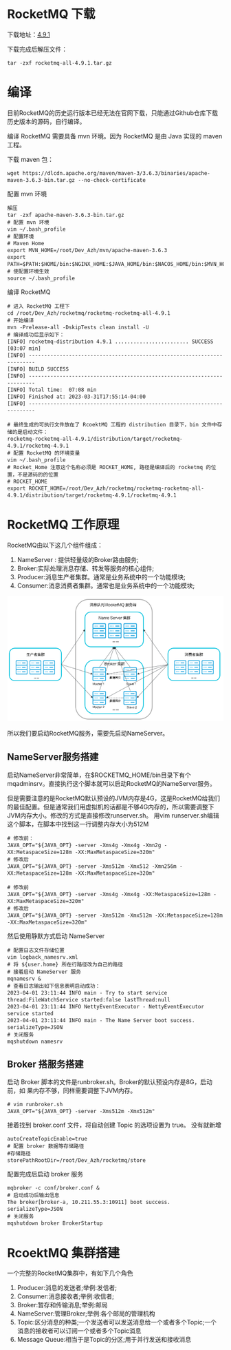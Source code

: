 # RocketMQ 下载
下载地址：[4.9.1](https://github.com/apache/rocketmq/archive/refs/tags/rocketmq-all-4.9.1.tar.gz)

下载完成后解压文件：
```shell
tar -zxf rocketmq-all-4.9.1.tar.gz 
```

# 编译
目前RocketMQ的历史运行版本已经无法在官网下载，只能通过Github仓库下载 历史版本的源码，自行编译。

编译 RocketMQ 需要具备 mvn 环境。因为 RocketMQ 是由 Java 实现的 maven 工程。

下载 maven 包：
```shell
wget https://dlcdn.apache.org/maven/maven-3/3.6.3/binaries/apache-maven-3.6.3-bin.tar.gz --no-check-certificate
```
配置 mvn 环境
```shell
解压
tar -zxf apache-maven-3.6.3-bin.tar.gz 
# 配置 mvn 环境
vim ~/.bash_profile
# 配置环境
# Maven Home
export MVN_HOME=/root/Dev_Azh/mvn/apache-maven-3.6.3
export PATH=$PATH:$HOME/bin:$NGINX_HOME:$JAVA_HOME/bin:$NACOS_HOME/bin:$MVN_HOME/bin
# 使配置环境生效
source ~/.bash_profile
```

编译 RocketMQ
```shell
# 进入 RocketMQ 工程下
cd /root/Dev_Azh/rocketmq/rocketmq-rocketmq-all-4.9.1
# 开始编译
mvn -Prelease-all -DskipTests clean install -U
# 编译成功后显示如下：
[INFO] rocketmq-distribution 4.9.1 ........................ SUCCESS [03:07 min]
[INFO] ------------------------------------------------------------------------
[INFO] BUILD SUCCESS
[INFO] ------------------------------------------------------------------------
[INFO] Total time:  07:08 min
[INFO] Finished at: 2023-03-31T17:55:14-04:00
[INFO] ------------------------------------------------------------------------

# 最终生成的可执行文件放在了 RcoektMQ 工程的 distribution 目录下，bin 文件中存储的是启动文件：
rocketmq-rocketmq-all-4.9.1/distribution/target/rocketmq-4.9.1/rocketmq-4.9.1
# 配置 RocketMQ 的环境变量
vim ~/.bash_profile
# Rocket_Home 注意这个名称必须是 ROCKET_HOME, 路径是编译后的 rocketmq 的位置，不是源码的的位置
# ROCKET_HOME
export ROCKET_HOME=/root/Dev_Azh/rocketmq/rocketmq-rocketmq-all-4.9.1/distribution/target/rocketmq-4.9.1/rocketmq-4.9.1
```
# RocketMQ 工作原理
RocketMQ由以下这几个组件组成：
1. NameServer : 提供轻量级的Broker路由服务;
2. Broker:实际处理消息存储、转发等服务的核心组件;
3. Producer:消息生产者集群。通常是业务系统中的一个功能模块;
4. Consumer:消息消费者集群。通常也是业务系统中的一个功能模块;

![](../photo/1.RocketMQ组件说明.png)

所以我们要启动RocketMQ服务，需要先启动NameServer。

## NameServer服务搭建
启动NameServer非常简单，在$ROCKETMQ_HOME/bin目录下有个 mqadminsrv。直接执行这个脚本就可以启动RocketMQ的NameServer服务。

但是需要注意的是RocketMQ默认预设的JVM内存是4G，这是RocketMQ给我们的最佳配置。但是通常我们用虚拟机的话都是不够4G内存的，所以需要调整下
JVM内存大小。修改的方式是直接修改runserver.sh。 用vim runserver.sh编辑这个脚本，在脚本中找到这一行调整内存大小为512M
```shell
# 修改前：
JAVA_OPT="${JAVA_OPT} -server -Xms4g -Xmx4g -Xmn2g -XX:MetaspaceSize=128m -XX:MaxMetaspaceSize=320m"
# 修改后
JAVA_OPT="${JAVA_OPT} -server -Xms512m -Xmx512 -Xmn256m -XX:MetaspaceSize=128m -XX:MaxMetaspaceSize=320m"

# 修改前
JAVA_OPT="${JAVA_OPT} -server -Xms4g -Xmx4g -XX:MetaspaceSize=128m -XX:MaxMetaspaceSize=320m"
# 修改后
JAVA_OPT="${JAVA_OPT} -server -Xms512m -Xmx512m -XX:MetaspaceSize=128m -XX:MaxMetaspaceSize=320m"
```
然后使用静默方式启动 NameServer
```shell
# 配置日志文件存储位置
vim logback_namesrv.xml
# 将 ${user.home} 所在行路径改为自己的路径
# 接着启动 NameServer 服务
mqnamesrv &
# 查看日志输出如下信息表明启动成功：
2023-04-01 23:11:44 INFO main - Try to start service thread:FileWatchService started:false lastThread:null
2023-04-01 23:11:44 INFO NettyEventExecutor - NettyEventExecutor service started
2023-04-01 23:11:44 INFO main - The Name Server boot success. serializeType=JSON
# 关闭服务
mqshutdown namesrv
```
## Broker 搭服务搭建
启动 Broker 脚本的文件是runbroker.sh。Broker的默认预设内存是8G，启动前，如 果内存不够，同样需要调整下JVM内存。
```shell
# vim runbroker.sh
JAVA_OPT="${JAVA_OPT} -server -Xms512m -Xmx512m"
```
接着找到 broker.conf 文件，将自动创建 Topic 的选项设置为 true。 没有就新增
```shell
autoCreateTopicEnable=true
# 配置 broker 数据等存储路径
#存储路径
storePathRootDir=/root/Dev_Azh/rocketmq/store
```
配置完成后启动 broker 服务
```shell
mqbroker -c conf/broker.conf &
# 启动成功后输出信息
The broker[broker-a, 10.211.55.3:10911] boot success. serializeType=JSON
# 关闭服务
mqshutdown broker BrokerStartup
```

# RcoektMQ 集群搭建
一个完整的RocketMQ集群中，有如下几个角色
1. Producer:消息的发送者;举例:发信者;
2. Consumer:消息接收者;举例:收信者;
3. Broker:暂存和传输消息;举例:邮局
4. NameServer:管理Broker;举例:各个邮局的管理机构
5. Topic:区分消息的种类;一个发送者可以发送消息给一个或者多个Topic;一个 消息的接收者可以订阅一个或者多个Topic消息
6. Message Queue:相当于是Topic的分区;用于并行发送和接收消息






